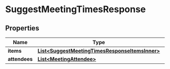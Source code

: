 

# SuggestMeetingTimesResponse


## Properties

| Name | Type | Description | Notes |
|------------ | ------------- | ------------- | -------------|
|**items** | [**List&lt;SuggestMeetingTimesResponseItemsInner&gt;**](SuggestMeetingTimesResponseItemsInner.md) |  |  [optional] |
|**attendees** | [**List&lt;MeetingAttendee&gt;**](MeetingAttendee.md) |  |  [optional] |




